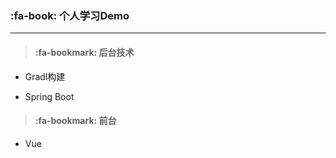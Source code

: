 ###  :fa-book:  个人学习Demo

---

> #### :fa-bookmark: 后台技术

* Gradl构建

* Spring Boot

> #### :fa-bookmark:  前台

* Vue